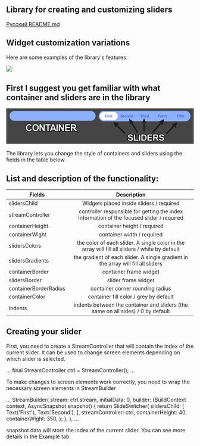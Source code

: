 ## Library for creating and customizing sliders

[Русский README.md](README.ru.md)

## Widget customization variations

Here are some examples of the library's features:

![](.github/switchers_example.gif)

## First I suggest you get familiar with what container and sliders are in the library

![](.github/container_sliders.png)

The library lets you change the style of containers and sliders using the fields in the table below

## List and description of the functionality:

| Fields           | Description                                   |
| ---------------- |:---------------------------------------------:|
| slidersChild     | Widgets placed inside sliders / required |
| streamController | controller responsible for getting the index information of the focused slider / required |
| containerHeight | container height / required |
| containerWight | container width / required |
| slidersColors | the color of each slider. A single color in the array will fill all sliders / white by default |
| slidersGradients | the gradient of each slider. A single gradient in the array will fill all sliders |
| containerBorder | container frame widget |
| slidersBorder | slider frame widget |
| containerBorderRadius | container corner rounding radius |
| containerColor | container fill color / grey by default |
| indents | indents between the container and sliders (the same on all sides) / 0 by default |

## Creating your slider

First, you need to create a StreamController that will contain the index of the current slider.
It can be used to change screen elements depending on which slider is selected.

...
final StreamController<int> ctrl = StreamController<int>();
...

To make changes to screen elements work correctly, you need to wrap the necessary screen elements in StreamBuilder

...
StreamBuilder<int>(
   stream: ctrl.stream,
   initialData: 0,
    builder: (BuildContext context, AsyncSnapshot<int> snapshot) {
       return SlideSwitcher(
       slidersChild: [
         Text('First'),
         Text('Second'),
       ],
       streamController: ctrl,
       containerHeight: 40,
       containerWight: 350,
       );
    },
),
...

snapshot.data will store the index of the current slider.
You can see more details in the Example tab